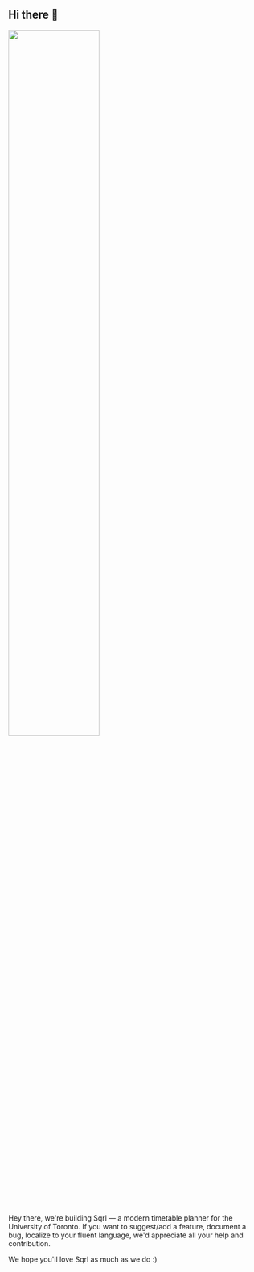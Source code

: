 ## Hi there 👋

<!--

**Here are some ideas to get you started:**

🙋‍♀️ A short introduction - what is your organization all about?
🌈 Contribution guidelines - how can the community get involved?
👩‍💻 Useful resources - where can the community find your docs? Is there anything else the community should know?
🍿 Fun facts - what does your team eat for breakfast?
🧙 Remember, you can do mighty things with the power of [Markdown](https://docs.github.com/github/writing-on-github/getting-started-with-writing-and-formatting-on-github/basic-writing-and-formatting-syntax)
-->

<img src="https://user-images.githubusercontent.com/9789945/174842669-3a667e61-8722-40ad-aed3-bdd9a6e7c43b.png" style="width: 60%"/>

Hey there, we're building Sqrl — a modern timetable planner for the University of Toronto. If you want to suggest/add a feature, document a bug, localize to your fluent language, we'd appreciate all your help and contribution. 

We hope you'll love Sqrl as much as we do :)
